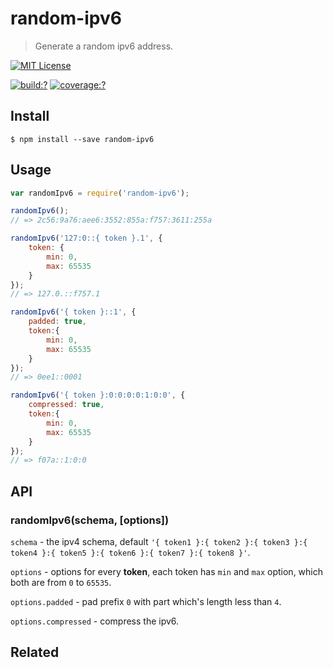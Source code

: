 # random-ipv6

> Generate a random ipv6 address.


[![MIT License](https://img.shields.io/badge/license-MIT_License-green.svg?style=flat-square)](https://github.com/bubkoo/random-ipv6/blob/master/LICENSE)

[![build:?](https://img.shields.io/travis/bubkoo/random-ipv6/master.svg?style=flat-square)](https://travis-ci.org/bubkoo/random-ipv6)
[![coverage:?](https://img.shields.io/coveralls/bubkoo/random-ipv6/master.svg?style=flat-square)](https://coveralls.io/github/bubkoo/random-ipv6)


## Install

```
$ npm install --save random-ipv6 
```

## Usage

```js
var randomIpv6 = require('random-ipv6');

randomIpv6();
// => 2c56:9a76:aee6:3552:855a:f757:3611:255a

randomIpv6('127:0::{ token }.1', {
    token: {
        min: 0,
        max: 65535
    }
});
// => 127.0.::f757.1

randomIpv6('{ token }::1', {
    padded: true,
    token:{
        min: 0,
        max: 65535
    }
});
// => 0ee1::0001

randomIpv6('{ token }:0:0:0:0:1:0:0', {
    compressed: true,
    token:{
        min: 0,
        max: 65535
    }
});
// => f07a::1:0:0

```

## API

### randomIpv6(schema, [options])

`schema` - the ipv4 schema, default `'{ token1 }:{ token2 }:{ token3 }:{ token4 }:{ token5 }:{ token6 }:{ token7 }:{ token8 }'`.

`options` - options for every **token**, each token has `min` and `max` option, which both are from `0` to `65535`.

`options.padded` - pad prefix `0` with part which's length less than `4`.

`options.compressed` - compress the ipv6.

## Related
